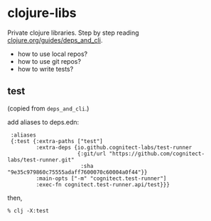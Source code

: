 # clojure-libs

Private clojure libraries.
Step by step reading [clojure.org/guides/deps_and_cli](https://clojure.org/guides/deps_and_cli).

* how to use local repos?
* how to use git repos?
* how to write tests?

## test
(copied from `deps_and_cli`.)

add aliases to deps.edn:

```
 :aliases
 {:test {:extra-paths ["test"]
         :extra-deps {io.github.cognitect-labs/test-runner
                      {:git/url "https://github.com/cognitect-labs/test-runner.git"
                       :sha "9e35c979860c75555adaff7600070c60004a0f44"}}
         :main-opts ["-m" "cognitect.test-runner"]
         :exec-fn cognitect.test-runner.api/test}}}
```

then,

    % clj -X:test
